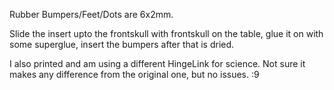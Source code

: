 Rubber Bumpers/Feet/Dots are 6x2mm. 

Slide the insert upto the frontskull with frontskull on the table, glue it on with some superglue, insert the bumpers after that is dried.


I also printed and am using a different HingeLink for science. Not sure it makes any difference from the original one, but no issues. :9
